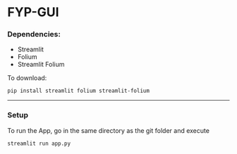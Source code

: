 # FYP-GUI
### Dependencies:
- Streamlit
- Folium
- Streamlit Folium

To download:
```
pip install streamlit folium streamlit-folium
```
---

### Setup
To run the App, go in the same directory as the git folder and execute
```
streamlit run app.py
```
